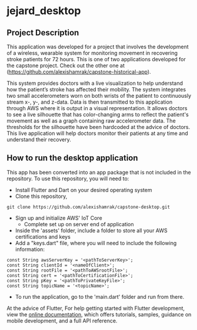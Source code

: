 # jejard_desktop

## Project Description
This application was developed for a project that involves the development of a wireless, wearable system for monitoring movement in recovering stroke patients for 72 hours. This is one of two applications developed for the capstone project. Check out the other one at (https://github.com/alexishamrak/capstone-historical-app). 

This system provides doctors with a live visualization to help understand how the patient’s stroke has affected their mobility. The system integrates two small accelerometers worn on both wrists of the patient to continuously stream x-, y-, and z-data. Data is then transmitted to this application through AWS where it is output in a visual representation. It allows doctors to see a live silhouette that has color-changing arms to reflect the patient's movement as well as a graph containing raw accelerometer data. The thresholds for the silhouette have been hardcoded at the advice of doctors.  This live application will help doctors monitor their patients at any time and understand their recovery.


## How to run the desktop application

This app has been converted into an app package that is not included in the repository. To use this repository, you will need to:
* Install Flutter and Dart on your desired operating system
* Clone this repository, 
```
git clone https://github.com/alexishamrak/capstone-desktop.git
```
* Sign up and initialize AWS' IoT Core
    * Complete set up on server end of application 
* Inside the 'assets' folder, include a folder to store all your AWS certifications and keys
* Add a "keys.dart" file, where you will need to include the following information:

```
const String awsServerKey = '<pathToServerKey>';
const String clientId = '<nameOfClient>';
const String rootFile = '<pathToAWSrootFile>';
const String cert = '<pathToCertificationFile>';
const String pKey = '<pathToPrivateKeyFile>';
const String topicName = '<topicName>';
```
* To run the application, go to the 'main.dart' folder and run from there.

At the advice of Flutter, 
For help getting started with Flutter development, view the [online documentation](https://docs.flutter.dev/), which offers tutorials, samples, guidance on mobile development, and a full API reference.
